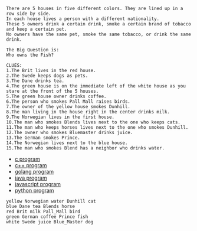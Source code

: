 ```
There are 5 houses in five different colors. They are lined up in a row side by side.
In each house lives a person with a different nationality.
These 5 owners drink a certain drink, smoke a certain brand of tobacco and keep a certain pet.
No owners have the same pet, smoke the same tobacco, or drink the same drink.

The Big Question is:
Who owns the Fish?

CLUES:
1.The Brit lives in the red house.
2.The Swede keeps dogs as pets.
3.The Dane drinks tea.
4.The green house is on the immediate left of the white house as you stare at the front of the 5 houses.
5.The green house owner drinks coffee.
6.The person who smokes Pall Mall raises birds.
7.The owner of the yellow house smokes Dunhill.
8.The man living in the house right in the center drinks milk.
9.The Norwegian lives in the first house.
10.The man who smokes Blends lives next to the one who keeps cats.
11.The man who keeps horses lives next to the one who smokes Dunhill.
12.The owner who smokes Bluemaster drinks juice.
13.The German smokes Prince.
14.The Norwegian lives next to the blue house.
15.The man who smokes Blend has a neighbor who drinks water.
```

* [c program](EinsteinPuzzle.c)
* [c++ program](EinsteinPuzzle.cpp)
* [golang program](EinsteinPuzzle.go)
* [java program](EinsteinPuzzle.java)
* [javascript program](EinsteinPuzzle.js)
* [python program](EinsteinPuzzle.py)

```
yellow Norwegian water Dunhill cat
blue Dane tea Blends horse
red Brit milk Pall_Mall bird
green German coffee Prince fish
white Swede juice Blue_Master dog
```
